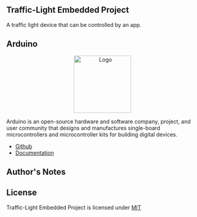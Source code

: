 ## Traffic-Light Embedded Project

A traffic light device that can be controlled by an app.

## Arduino

<p align="center"><img src="https://i.imgur.com/WnnhULZ.png" width="150px" height="auto" alt="Logo"></a></p>

Arduino is an open-source hardware and software company, project, and user community that designs and manufactures single-board microcontrollers and microcontroller kits for building digital devices.

* [Github](https://github.com/arduino/Arduino)
* [Documentation](https://docs.arduino.cc/)

## Author's Notes

## License

Traffic-Light Embedded Project is licensed under [MIT](https://choosealicense.com/licenses/mit/)
